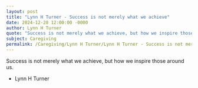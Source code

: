 ```yaml
---
layout: post
title: "Lynn H Turner - Success is not merely what we achieve"
date: 2024-12-28 12:00:00 -0000
author: Lynn H Turner
quote: "Success is not merely what we achieve, but how we inspire those around us."
subject: Caregiving
permalink: /Caregiving/Lynn H Turner/Lynn H Turner - Success is not merely what we achieve
---
```


Success is not merely what we achieve, but how we inspire those around us.

- Lynn H Turner
